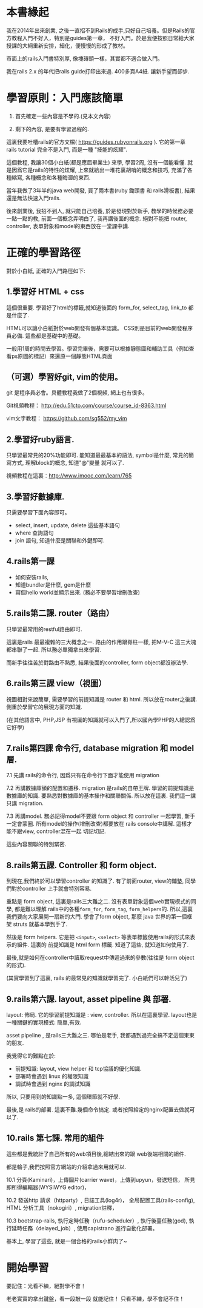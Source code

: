 # 本書緣起

我在2014年出來創業, 之後一直招不到Rails的成手,只好自己培養。但是Rails的官方教程入門不好入，特別是guides第一章，
不好入門。於是我便按照日常給大家授課的大綱重新安排，細化，便慢慢的形成了教材。

市面上的rails入門書特別厚, 像塊磚頭一樣，其實都不適合做入門。

我在rails 2.x 的年代把rails guide打印出來過. 400多頁A4紙. 讓新手望而卻步.

# 學習原則：入門應該簡單

1. 首先確定一些內容是不學的.(見本文內容)

2. 剩下的內容, 是要有學習過程的.

這裏我要吐槽rails的官方文檔( https://guides.rubyonrails.org ). 它的第一章 rails tutorial 完全不是入門, 而是一種 "技能的炫耀".

這個教程, 我讓30個小白紙(都是應屆畢業生) 來學, 學習2周, 沒有一個能看懂. 就是因爲它是rails的特性的炫耀,
上來就給出一堆花裏胡哨的概念和技巧, 充滿了各種縮寫, 各種概念和各種晦澀的東西.

當年我做了3年半的java web開發, 買了兩本書(ruby 鋤頭書 和 rails滑板書), 結果還是無法快速入門rails.

後來創業後, 我招不到人, 就只能自己培養, 於是發現對於新手, 教學的時候務必要一點一點的教,
前面一個概念弄明白了, 我再講後面的概念. 絕對不能把 router, controller, 表單對象和model的東西放在一堂課中講.

# 正確的學習路徑

對於小白紙, 正確的入門路徑如下:

## 1.學習好 HTML + css

這個很重要. 學習好了html的標籤,就知道後面的 form_for, select_tag, link_to 都是什麼了.

HTML可以讓小白紙對於web開發有個基本認識。 CSS則是目前的web開發程序員必備. 這些都是基礎中的基礎。

一般用1周的時間去學習。學習完畢後，需要可以根據靜態圖和輔助工具（例如查看ps原圖的標記）來還原一個靜態HTML頁面

## （可選）學習好git, vim的使用。

git 是程序員必會。具體教程我做了2個視頻, 網上也有很多。

Git視頻教程： http://edu.51cto.com/course/course_id-8363.html

vim文字教程： https://github.com/sg552/my_vim

## 2.學習好ruby語言.

只學習最常見的20%功能即可. 能知道最最基本的語法, symbol是什麼, 常見的簡寫方式,
理解block的概念, 知道"@"變量 就可以了.

視頻教程在這裏：http://www.imooc.com/learn/765

## 3.學習好數據庫.

只需要學習下面內容即可。

- select, insert, update, delete 這些基本語句
- where 查詢語句
- join 語句, 知道什麼是關聯和外鍵即可.

## 4.rails第一課

- 如何安裝rails,
- 知道bundler是什麼, gem是什麼
- 寫個hello world並顯示出來. (務必不要學習增刪改查)

## 5.rails第二課. router（路由）

只學習最常用的restful路由即可.

這裏是rails 最最複雜的三大概念之一. 路由的作用跟脊柱一樣, 把M-V-C 這三大塊都串聯了一起. 所以務必單獨拿出來學習.

而新手往往苦於對路由不熟悉, 結果後面的controller, form object都沒辦法學.

## 6.rails第三課  view（視圖）

視圖相對來說簡單, 需要學習的前提知識是 router 和 html. 所以放在router之後講. 側重於學習它的展現方面的知識.

(在其他語言中, PHP,JSP 有視圖的知識就可以入門了,所以國內學PHP的人總認爲它好學)

## 7.rails第四課 命令行, database migration 和 model 層.

7.1 先講 rails的命令行, 因爲只有在命令行下面才能使用 migration

7.2 再講數據庫額的配置和遷移. migration 是rails的自帶王牌. 學習的前提知識是 數據庫的知識.
要熟悉對數據庫的基本操作和關聯關係. 所以放在這裏. 我們這一課只講 migration.

7.3 再講model.  務必記得model不要跟 form object 和 controller 一起學習, 新手一定會蒙圈.
所有model的操作(增刪改查)都要放在 rails console中講解. 這樣才能不跟view, controller混在一起
切記切記.

這些內容關聯的特別緊密.

## 8.rails第五課. Controller 和 form object.

到現在,我們終於可以學習controller 的知識了. 有了前面router, view的鋪墊, 同學們對於controller
上手就會特別容易.

重點是 form object, 這裏是rails三大難之二. 沒有表單對象這個web實現模式的同學, 都是難以理解
rails中的各種`form_for`, `form_tag`, `form_helpers`的.  所以,這裏我們要向大家展開一扇新的大門.
學會了form object, 那麼 java 世界的第一個框架 struts 就基本學到手了.

然後是 form helpers. 它是把 `<input>`, `<select>` 等表單標籤使用rails的形式來表示的組件. 這裏的
前提知識是 html form 標籤. 知道了這些, 就知道如何使用了.

最後,就是如何在controller中讀取request中傳遞過來的參數(往往是 form object的形式).

(其實學習到了這裏, rails 的最常見的知識就學習完了. 小白紙們可以幹活兒了)

## 9.rails第六課. layout, asset pipeline 與 部署.

layout: 佈局. 它的學習前提知識是 : view, controller. 所以在這裏學習. layout也是一種關鍵的實現模式: 簡單,有效.

asset pipeline , 是rails三大難之三. 哪怕是老手, 我都遇到過完全搞不定這個東東的朋友.

我覺得它的難點在於:

- 前提知識: layout, view helper 和 tcp協議的優化知識.
- 部署時會遇到 linux 的權限知識
- 調試時會遇到 nginx 的調試知識

所以, 只要用到的知識點一多, 這個環節就不好學.

最後,是 rails的部署. 這裏不難.幾個命令搞定. 或者按照給定的nginx配置去做就可以了.

## 10.rails 第七課. 常用的組件

這些都是我統計了自己所有的web項目後,總結出來的跟 web後端相關的組件.

都是輪子,我們按照官方網站的介紹拿過來用就可以.

10.1 分頁(Kaminari)，上傳圖片(carrier wave)，上傳到upyun，發送短信， 所見即所得編輯器(WYSIWYG editor)，

10.2 發送http 請求（httparty）, 日誌工具(log4r)， 全局配置工具(rails-config), HTML 分析工具（nokogiri）, migration註釋，

10.3 bootstrap-rails, 執行定時任務（rufu-scheduler）, 執行後臺任務(god),  執行延時任務（delayed_job）, 使用capistrano 進行自動化部署。

基本上, 學習了這些, 就是一個合格的rails小鮮肉了~

# 開始學習

要記住：光看不練，絕對學不會！

老老實實的拿出鍵盤，看一段敲一段 就能記住！ 只看不練，學不會記不住！
